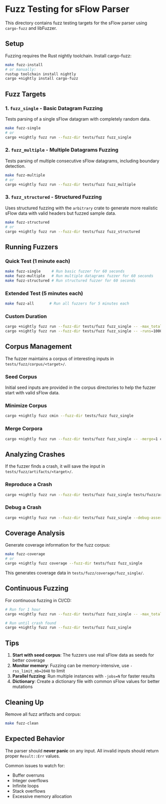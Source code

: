 # Fuzz Testing for sFlow Parser

This directory contains fuzz testing targets for the sFlow parser using `cargo-fuzz` and libFuzzer.

## Setup

Fuzzing requires the Rust nightly toolchain. Install cargo-fuzz:
```bash
make fuzz-install
# or manually:
rustup toolchain install nightly
cargo +nightly install cargo-fuzz
```

## Fuzz Targets

### 1. `fuzz_single` - Basic Datagram Fuzzing
Tests parsing of a single sFlow datagram with completely random data.

```bash
make fuzz-single
# or
cargo +nightly fuzz run --fuzz-dir tests/fuzz fuzz_single
```

### 2. `fuzz_multiple` - Multiple Datagrams Fuzzing
Tests parsing of multiple consecutive sFlow datagrams, including boundary detection.

```bash
make fuzz-multiple
# or
cargo +nightly fuzz run --fuzz-dir tests/fuzz fuzz_multiple
```

### 3. `fuzz_structured` - Structured Fuzzing
Uses structured fuzzing with the `arbitrary` crate to generate more realistic sFlow data with valid headers but fuzzed sample data.

```bash
make fuzz-structured
# or
cargo +nightly fuzz run --fuzz-dir tests/fuzz fuzz_structured
```

## Running Fuzzers

### Quick Test (1 minute each)
```bash
make fuzz-single     # Run basic fuzzer for 60 seconds
make fuzz-multiple   # Run multiple datagrams fuzzer for 60 seconds
make fuzz-structured # Run structured fuzzer for 60 seconds
```

### Extended Test (5 minutes each)
```bash
make fuzz-all       # Run all fuzzers for 5 minutes each
```

### Custom Duration
```bash
cargo +nightly fuzz run --fuzz-dir tests/fuzz fuzz_single -- -max_total_time=300  # 5 minutes
cargo +nightly fuzz run --fuzz-dir tests/fuzz fuzz_single -- -runs=1000000        # 1 million runs
```

## Corpus Management

The fuzzer maintains a corpus of interesting inputs in `tests/fuzz/corpus/<target>/`.

### Seed Corpus
Initial seed inputs are provided in the corpus directories to help the fuzzer start with valid sFlow data.

### Minimize Corpus
```bash
cargo +nightly fuzz cmin --fuzz-dir tests/fuzz fuzz_single
```

### Merge Corpora
```bash
cargo +nightly fuzz run --fuzz-dir tests/fuzz fuzz_single -- -merge=1 corpus/fuzz_single new_corpus/
```

## Analyzing Crashes

If the fuzzer finds a crash, it will save the input in `tests/fuzz/artifacts/<target>/`.

### Reproduce a Crash
```bash
cargo +nightly fuzz run --fuzz-dir tests/fuzz fuzz_single tests/fuzz/artifacts/fuzz_single/crash-<hash>
```

### Debug a Crash
```bash
cargo +nightly fuzz run --fuzz-dir tests/fuzz fuzz_single --debug-assertions tests/fuzz/artifacts/fuzz_single/crash-<hash>
```

## Coverage Analysis

Generate coverage information for the fuzz corpus:

```bash
make fuzz-coverage
# or
cargo +nightly fuzz coverage --fuzz-dir tests/fuzz fuzz_single
```

This generates coverage data in `tests/fuzz/coverage/fuzz_single/`.

## Continuous Fuzzing

For continuous fuzzing in CI/CD:

```bash
# Run for 1 hour
cargo +nightly fuzz run --fuzz-dir tests/fuzz fuzz_single -- -max_total_time=3600

# Run until crash found
cargo +nightly fuzz run --fuzz-dir tests/fuzz fuzz_single
```

## Tips

1. **Start with seed corpus**: The fuzzers use real sFlow data as seeds for better coverage
2. **Monitor memory**: Fuzzing can be memory-intensive, use `-rss_limit_mb=2048` to limit
3. **Parallel fuzzing**: Run multiple instances with `-jobs=N` for faster results
4. **Dictionary**: Create a dictionary file with common sFlow values for better mutations

## Cleaning Up

Remove all fuzz artifacts and corpus:
```bash
make fuzz-clean
```

## Expected Behavior

The parser should **never panic** on any input. All invalid inputs should return proper `Result::Err` values.

Common issues to watch for:
- Buffer overruns
- Integer overflows
- Infinite loops
- Stack overflows
- Excessive memory allocation
